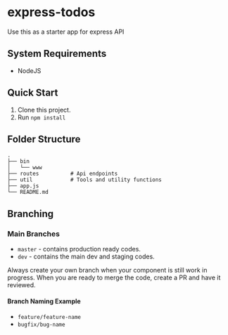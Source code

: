 # express-todos

Use this as a starter app for express API

## System Requirements
 - NodeJS

## Quick Start
 1. Clone this project.
 2. Run `npm install`

## Folder Structure
    .
    ├── bin                  
    │   └── www
    ├── routes          # Api endpoints
    ├── util            # Tools and utility functions
    ├── app.js                  
    └── README.md


## Branching
### Main Branches
 - `master` - contains production ready codes.
 - `dev` - contains the main dev and staging codes.
 
Always create your own branch when your component is still work in progress. When you are ready to merge the code, create a PR and have it reviewed. 

#### Branch Naming Example
- `feature/feature-name`
- `bugfix/bug-name`

